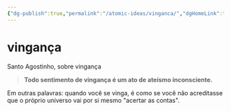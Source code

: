 ```yaml
---
{"dg-publish":true,"permalink":"/atomic-ideas/vinganca/","dgHomeLink":true,"dgPassFrontmatter":false,"dgShowBacklinks":true,"dgShowLocalGraph":false}
---
```


# vingança

Santo Agostinho, sobre vingança

> **Todo sentimento de vingança é um ato de ateísmo inconsciente.**

Em outras palavras: quando você se vinga, é como se você não acreditasse que o próprio universo vai por si mesmo "acertar as contas".
